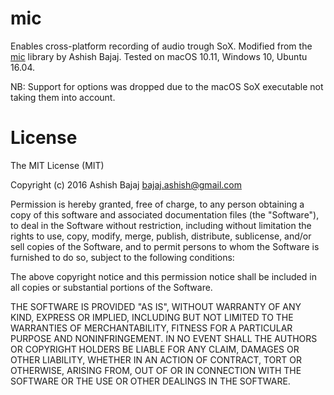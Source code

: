 # mic

Enables cross-platform recording of audio trough SoX. Modified from the [mic](https://github.com/ashishbajaj99/mic) library by Ashish Bajaj. Tested on macOS 10.11, Windows 10, Ubuntu 16.04.

NB: Support for options was dropped due to the macOS SoX executable not taking them into account.

License
==========

The MIT License (MIT)

Copyright (c) 2016 Ashish Bajaj bajaj.ashish@gmail.com

Permission is hereby granted, free of charge, to any person obtaining a copy of this software and associated documentation files (the "Software"), to deal in the Software without restriction, including without limitation the rights to use, copy, modify, merge, publish, distribute, sublicense, and/or sell copies of the Software, and to permit persons to whom the Software is furnished to do so, subject to the following conditions:

The above copyright notice and this permission notice shall be included in all copies or substantial portions of the Software.

THE SOFTWARE IS PROVIDED "AS IS", WITHOUT WARRANTY OF ANY KIND, EXPRESS OR IMPLIED, INCLUDING BUT NOT LIMITED TO THE WARRANTIES OF MERCHANTABILITY, FITNESS FOR A PARTICULAR PURPOSE AND NONINFRINGEMENT. IN NO EVENT SHALL THE AUTHORS OR COPYRIGHT HOLDERS BE LIABLE FOR ANY CLAIM, DAMAGES OR OTHER LIABILITY, WHETHER IN AN ACTION OF CONTRACT, TORT OR OTHERWISE, ARISING FROM, OUT OF OR IN CONNECTION WITH THE SOFTWARE OR THE USE OR OTHER DEALINGS IN THE SOFTWARE.
